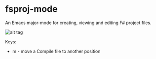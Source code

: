 fsproj-mode
===========

An Emacs major-mode for creating, viewing and editing F# project files.

![alt tag](https://raw.github.com/simontcousins/fsproj-mode/master/screen-shot.png)

Keys:
* m - move a Compile file to another position
